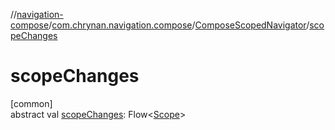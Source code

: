 //[navigation-compose](../../../index.md)/[com.chrynan.navigation.compose](../index.md)/[ComposeScopedNavigator](index.md)/[scopeChanges](scope-changes.md)

# scopeChanges

[common]\
abstract val [scopeChanges](scope-changes.md): Flow&lt;[Scope](index.md)&gt;
